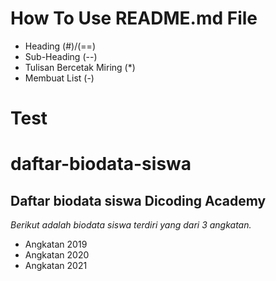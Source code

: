 # How To Use README.md File

- Heading (#)/(==)
- Sub-Heading (--)
- Tulisan Bercetak Miring (*)
- Membuat List (-)

Test 
==
daftar-biodata-siswa
==
Daftar biodata siswa Dicoding Academy
--
*Berikut adalah biodata siswa terdiri yang dari 3 angkatan.*
- Angkatan 2019
- Angkatan 2020
- Angkatan 2021
